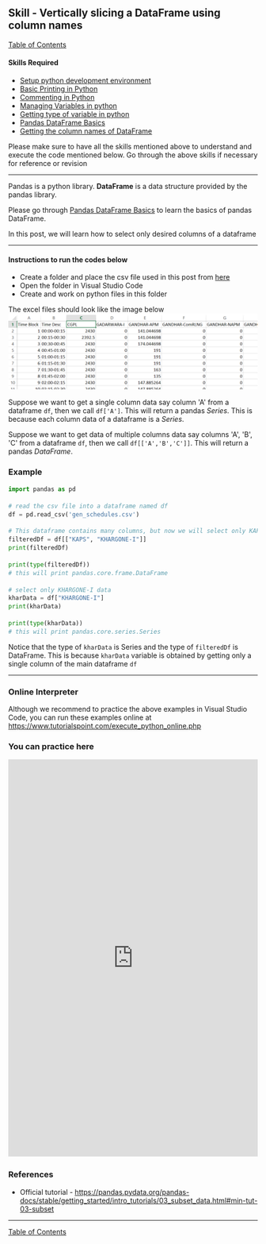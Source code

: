 ## Skill - Vertically slicing a DataFrame using column names
[Table of Contents](https://nagasudhir.blogspot.com/2020/04/taming-python-table-of-contents.html)

#### Skills Required
* [Setup python development environment](https://nagasudhir.blogspot.com/2020/04/setup-python-development-environment_14.html)
* [Basic Printing in Python](https://nagasudhir.blogspot.com/2020/04/basic-printing-in-python.html)
* [Commenting in Python](https://nagasudhir.blogspot.com/2020/04/comments-in-python.html)
* [Managing Variables in python](https://nagasudhir.blogspot.com/2020/04/managing-variables-in-python.html)
* [Getting type of variable in python](https://nagasudhir.blogspot.com/2020/05/getting-type-of-python-variable.html)
* [Pandas DataFrame Basics](https://nagasudhir.blogspot.com/2020/05/pandas-dataframe-basics.html)
* [Getting the column names of DataFrame](https://nagasudhir.blogspot.com/2020/05/getting-column-names-of-dataframe.html)

Please make sure to have all the skills mentioned above to understand and execute the code mentioned below. Go through the above skills if necessary for reference or revision

<hr/>

Pandas is a python library.
**DataFrame** is a data structure provided by the pandas library.

Please go through [Pandas DataFrame Basics](https://nagasudhir.blogspot.com/2020/05/pandas-dataframe-basics.html) to learn the basics of pandas DataFrame.

In this post, we will learn how to select only desired columns of a dataframe

<hr/>

#### Instructions to run the codes below
* Create a folder and place the csv file used in this post from [here](https://github.com/nagasudhirpulla/taming_python/raw/master/blog/skills/assets/data/gen_schedules.csv)
* Open the folder in Visual Studio Code
* Create and work on python files in this folder

The excel files should look like the image below 
![excel_file_illustration](https://github.com/nagasudhirpulla/taming_python/raw/master/blog/skills/assets/img/all_gen_data.png)

Suppose we want to get a single column data say column 'A' from a dataframe `df`, then we call `df['A']`. This will return a pandas *Series*. This is because each column data of a dataframe is a *Series*.

Suppose we want to get data of multiple columns data say columns 'A', 'B', 'C' from a dataframe `df`, then we call `df[['A','B','C']]`. This will return a pandas *DataFrame*.

### Example
```python
import pandas as pd

# read the csv file into a dataframe named df
df = pd.read_csv('gen_schedules.csv')

# This dataframe contains many columns, but now we will select only KAPS, KHARGONE-I columns
filteredDf = df[["KAPS", "KHARGONE-I"]]
print(filteredDf)

print(type(filteredDf))
# this will print pandas.core.frame.DataFrame

# select only KHARGONE-I data
kharData = df["KHARGONE-I"]
print(kharData)

print(type(kharData))
# this will print pandas.core.series.Series
```
Notice that the type of `kharData` is Series and the type of `filteredDf` is DataFrame. This is because `kharData` variable is obtained by getting only a single column of the main dataframe `df`

<hr/>

### Online Interpreter
Although we recommend to practice the above examples in Visual Studio Code, you can run these examples online at https://www.tutorialspoint.com/execute_python_online.php

### You can practice here
<iframe height="800px" width="100%" src="https://repl.it/repls/WrongTechnicalMemory?lite=true" scrolling="no" frameborder="no" allowtransparency="true" allowfullscreen="true" sandbox="allow-forms allow-pointer-lock allow-popups allow-same-origin allow-scripts allow-modals"></iframe>


### References
* Official tutorial - https://pandas.pydata.org/pandas-docs/stable/getting_started/intro_tutorials/03_subset_data.html#min-tut-03-subset

<hr/>

[Table of Contents](https://nagasudhir.blogspot.com/2020/04/taming-python-table-of-contents.html)



<!--stackedit_data:
eyJwcm9wZXJ0aWVzIjoidGl0bGU6IFNlbGVjdGluZyBEYXRhRn
JhbWUgY29sdW1uc1xuYXV0aG9yOiBOYWdhc3VkaGlyIFB1bGxh
XG50YWdzOiAnbGVhcm5pbmcsIHB5dGhvbiwgdGFtaW5nX3B5dG
hvbl9za2lsbCdcbmNhdGVnb3JpZXM6IHRhbWluZ19weXRob25f
c2tpbGxcbmRhdGU6ICcyMDIwLTA1LTA2J1xuIiwiaGlzdG9yeS
I6Wy0xNjcxOTIxNjkyLC00NzM5Njc2NzgsMjA5Nzc2NTk2OSw5
OTA1NTUxMiwtNjUzMjEyNzc5XX0=
-->